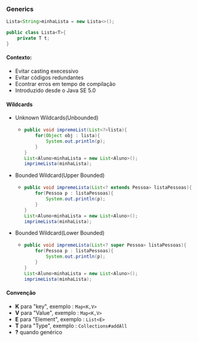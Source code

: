 ### Generics

```java
Lista<String>minhaLista = new Lista<>();

public class Lista<T>{
    private T t;
}
```

#### Contexto:

- Evitar casting execessivo
- Evitar códigos redundantes
- Econtrar erros em tempo de compilação
- Introduzido desde o Java SE 5.0

#### Wildcards

- Unknown Wildcards(Unbounded)	

  - ```java
    public void impremeList(List<?>lista){
    	for(Object obj : lista){
    		System.out.println(p);
    	}
    }
    List<Aluno>minhaLista = new List<Aluno>();
    imprimeLista(minhaLista);
    ```

- Bounded Wildcard(Upper Bounded)

  - ```java
    public void impremeLista(List<? extends Pessoa> listaPessoas){
    	for(Pessoa p : listaPessoas){
    		System.out.println(p);
    	}
    }
    List<Aluno>minhaLista = new List<Aluno>();
    imprimeLista(minhaLista);
    ```

    

- Bounded Wildcard(Lower Bounded)

  - ```java
    public void impremeLista(List<? super Pessoa> listaPessoas){
    	for(Pessoa p : listaPessoas){
    		System.out.println(p);
    	}
    }
    List<Aluno>minhaLista = new List<Aluno>();
    imprimeLista(minhaLista);
    ```

    

#### Convenção

- **K** para "key", exemplo : `Map<K,V>`
- **V** para "Value", exemplo : `Map<K,V>`
- **E** para "Element", exemplo : `List<E>`
- **T** para "Type", exemplo : `Collections#addAll`
- **?** quando genérico

